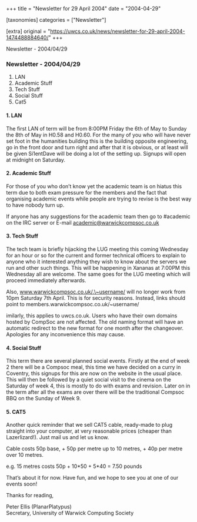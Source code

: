 +++
title = "Newsletter for 29 April 2004"
date = "2004-04-29"

[taxonomies]
categories = ["Newsletter"]

[extra]
original = "https://uwcs.co.uk/news/newsletter-for-29-april-2004-1474488884640/"
+++

Newsletter - 2004/04/29

### Newsletter - 2004/04/29

1.  LAN
2.  Academic Stuff
3.  Tech Stuff
4.  Social Stuff
5.  Cat5

#### 1\. LAN

The first LAN of term will be from 8:00PM Friday the 6th of May to Sunday the 8th of May in H0.58 and H0.60. For the many of you who will have never set foot in the humanities building this is the building opposite engineering, go in the front door and turn right and after that it is obvious, or at least will be given Si1entDave will be doing a lot of the setting up. Signups will open at midnight on Saturday.

#### 2\. Academic Stuff

For those of you who don’t know yet the academic team is on hiatus this term due to both exam pressure for the members and the fact that organising academic events while people are trying to revise is the best way to have nobody turn up.

If anyone has any suggestions for the academic team then go to \#academic on the IRC server or E-mail academic@warwickcompsoc.co.uk

#### 3\. Tech Stuff

The tech team is briefly hijacking the LUG meeting this coming Wednesday for an hour or so for the current and former technical officers to explain to anyone who it interested anything they wish to know about the servers we run and other such things. This will be happening in Xananas at 7:00PM this Wednesday all are welcome. The same goes for the LUG meeting which will proceed immediately afterwards.

Also, www.warwickcompsoc.co.uk/.\~username/ will no longer work from 10pm Saturday 7th April. This is for security reasons. Instead, links should point to members.warwickcompsoc.co.uk/\~username/

imilarly, this applies to uwcs.co.uk. Users who have their own domains hosted by CompSoc are not affected. The old naming format will have an automatic redirect to the new format for one month after the changeover. Apologies for any inconvenience this may cause.

#### 4\. Social Stuff

This term there are several planned social events. Firstly at the end of week 2 there will be a Compsoc meal, this time we have decided on a curry in Coventry, this signups for this are now on the website in the usual place. This will then be followed by a quiet social visit to the cinema on the Saturday of week 4, this is mostly to do with exams and revision. Later on in the term after all the exams are over there will be the traditional Compsoc BBQ on the Sunday of Week 9.

#### 5\. CAT5

Another quick reminder that we sell CAT5 cable, ready-made to plug straight into your computer, at very reasonable prices (cheaper than Lazerlizard\!). Just mail us and let us know.

Cable costs 50p base, + 50p per metre up to 10 metres, + 40p per metre over 10 metres.

e.g. 15 metres costs 50p + 10\*50 + 5\*40 = 7.50 pounds

That’s about it for now. Have fun, and we hope to see you at one of our events soon\!

Thanks for reading,

Peter Ellis (PlanarPlatypus)  
Secretary, University of Warwick Computing Society

